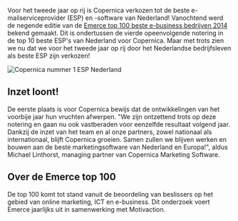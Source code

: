 Voor het tweede jaar op rij is Copernica verkozen tot de beste
e-mailserviceprovider (ESP) en -software van Nederland! Vanochtend werd
de negende editie van de [Emerce top 100 beste e-business bedrijven
2014](http://www.emerce.nl/nieuws/emerce-100-beste-bedrijven-ebusiness-2014)
bekend gemaakt. Dit is ondertussen de vierde opeenvolgende notering in
de top 10 beste ESP's van Nederland voor Copernica. Maar met trots zien
we nu dat we voor het tweede jaar op rij door het Nederlandse
bedrijfsleven als beste ESP zijn verkozen!

![Copernica nummer 1 ESP
Nederland](../images/top100-notering.jpg "Copernica nummer 1 ESP Nederland")

Inzet loont!
------------

De eerste plaats is voor Copernica bewijs dat de ontwikkelingen van het
voorbije jaar hun vruchten afwerpen. "We zijn ontzettend trots op deze
notering en gaan nu ook vastberaden voor eenzelfde resultaat volgend
jaar. Dankzij de inzet van het team en al onze partners, zowel nationaal
als internationaal, blijft Copernica groeien. Samen zullen we blijven
werken en bouwen aan de beste marketingsoftware van Nederland en
Europa!", aldus Michael Linthorst, managing partner van Copernica
Marketing Software.

Over de Emerce top 100
----------------------

De top 100 komt tot stand vanuit de beoordeling van beslissers op het
gebied van online marketing, ICT en e-business. Dit onderzoek voert
Emerce jaarlijks uit in samenwerking met Motivaction.

